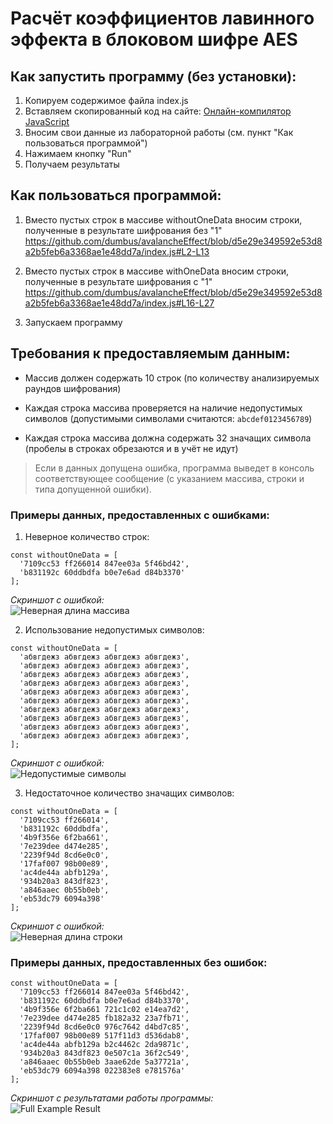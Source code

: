 # Расчёт коэффициентов лавинного эффекта в блоковом шифре AES

## Как запустить программу (без установки):

1. Копируем содержимое файла index.js
2. Вставляем скопированный код на сайте: [Онлайн-компилятор JavaScript](https://www.programiz.com/javascript/online-compiler/)
3. Вносим свои данные из лабораторной работы (см. пункт "Как пользоваться программой")
4. Нажимаем кнопку "Run"
5. Получаем результаты

## Как пользоваться программой:

1. Вместо пустых строк в массиве withoutOneData вносим строки, полученные в результате шифрования без "1"
https://github.com/dumbus/avalancheEffect/blob/d5e29e349592e53d8a2b5feb6a3368ae1e48dd7a/index.js#L2-L13

2. Вместо пустых строк в массиве withOneData вносим строки, полученные в результате шифрования с "1"
https://github.com/dumbus/avalancheEffect/blob/d5e29e349592e53d8a2b5feb6a3368ae1e48dd7a/index.js#L16-L27

3. Запускаем программу

## Требования к предоставляемым данным:

* Массив должен содержать 10 строк (по количеству анализируемых раундов шифрования)

* Каждая строка массива проверяется на наличие недопустимых символов (допустимыми символами считаются: `abcdef0123456789`)

* Каждая строка массива должна содержать 32 значащих символа (пробелы в строках обрезаются и в учёт не идут)

> Если в данных допущена ошибка, программа выведет в консоль соответствующее сообщение (с указанием массива, строки и типа допущенной ошибки).

### Примеры данных, предоставленных с ошибками:

1. Неверное количество строк:

```
const withoutOneData = [
  '7109cc53 ff266014 847ee03a 5f46bd42',
  'b831192c 60ddbdfa b0e7e6ad d84b3370'
];
```

*Скриншот с ошибкой:*  
![Неверная длина массива](https://user-images.githubusercontent.com/79057837/232645642-9c334d90-5102-430e-8a53-fe40e08af71f.png)

2. Использование недопустимых символов:
```
const withoutOneData = [
  'абвгдежз абвгдежз абвгдежз абвгдежз',
  'абвгдежз абвгдежз абвгдежз абвгдежз',
  'абвгдежз абвгдежз абвгдежз абвгдежз',
  'абвгдежз абвгдежз абвгдежз абвгдежз',
  'абвгдежз абвгдежз абвгдежз абвгдежз',
  'абвгдежз абвгдежз абвгдежз абвгдежз',
  'абвгдежз абвгдежз абвгдежз абвгдежз',
  'абвгдежз абвгдежз абвгдежз абвгдежз',
  'абвгдежз абвгдежз абвгдежз абвгдежз',
  'абвгдежз абвгдежз абвгдежз абвгдежз',
];
```

*Скриншот с ошибкой:*  
![Недопустимые символы](https://user-images.githubusercontent.com/79057837/232645785-91a88cf4-3a42-4184-85a9-f6ca59aa0836.png)

3. Недостаточное количество значащих символов:
```
const withoutOneData = [
  '7109cc53 ff266014',
  'b831192c 60ddbdfa',
  '4b9f356e 6f2ba661',
  '7e239dee d474e285',
  '2239f94d 8cd6e0c0',
  '17faf007 98b00e89',
  'ac4de44a abfb129a',
  '934b20a3 843df823',
  'a846aaec 0b55b0eb',
  'eb53dc79 6094a398'
];
```

*Скриншот с ошибкой:*  
![Неверная длина строки](https://user-images.githubusercontent.com/79057837/232645806-6200b73d-5c9c-4cde-afd2-122261c2c538.png)

### Примеры данных, предоставленных без ошибок:

```
const withoutOneData = [
  '7109cc53 ff266014 847ee03a 5f46bd42',
  'b831192c 60ddbdfa b0e7e6ad d84b3370',
  '4b9f356e 6f2ba661 721c1c02 e14ea7d2',
  '7e239dee d474e285 fb182a32 23a7fb71',
  '2239f94d 8cd6e0c0 976c7642 d4bd7c85',
  '17faf007 98b00e89 517f11d3 d536dab8',
  'ac4de44a abfb129a b2c4462c 2da9871c',
  '934b20a3 843df823 0e507c1a 36f2c549',
  'a846aaec 0b55b0eb 3aae62de 5a37721a',
  'eb53dc79 6094a398 022383e8 e781576a'
];
```
*Скриншот с результатами работы программы:*  
![Full Example Result](https://user-images.githubusercontent.com/79057837/232645903-0beb95d3-c4b7-4ebf-8f5b-73b9cfad25a5.png)

